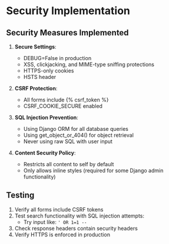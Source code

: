 # Security Implementation

## Security Measures Implemented

1. **Secure Settings**:
   - DEBUG=False in production
   - XSS, clickjacking, and MIME-type sniffing protections
   - HTTPS-only cookies
   - HSTS header

2. **CSRF Protection**:
   - All forms include {% csrf_token %}
   - CSRF_COOKIE_SECURE enabled

3. **SQL Injection Prevention**:
   - Using Django ORM for all database queries
   - Using get_object_or_404() for object retrieval
   - Never using raw SQL with user input

4. **Content Security Policy**:
   - Restricts all content to self by default
   - Only allows inline styles (required for some Django admin functionality)

## Testing

1. Verify all forms include CSRF tokens
2. Test search functionality with SQL injection attempts:
   - Try input like: `' OR 1=1 --`
3. Check response headers contain security headers
4. Verify HTTPS is enforced in production
